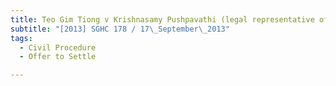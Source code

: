 ```yaml
---
title: Teo Gim Tiong v Krishnasamy Pushpavathi (legal representative of the estate of Maran s/o 
subtitle: "[2013] SGHC 178 / 17\_September\_2013"
tags:
  - Civil Procedure
  - Offer to Settle

---
```


